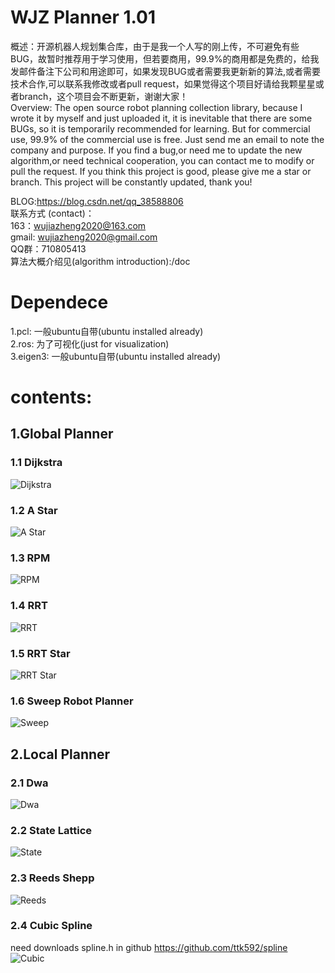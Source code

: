 # WJZ Planner 1.01
概述：开源机器人规划集合库，由于是我一个人写的刚上传，不可避免有些BUG，故暂时推荐用于学习使用，但若要商用，99.9%的商用都是免费的，给我发邮件备注下公司和用途即可，如果发现BUG或者需要我更新新的算法,或者需要技术合作,可以联系我修改或者pull request，如果觉得这个项目好请给我颗星星或者branch，这个项目会不断更新，谢谢大家！</br>
Overview: The open source robot planning collection library, because I wrote it by myself and just uploaded it, it is inevitable that there are some BUGs, so it is temporarily recommended for learning. But for commercial use, 99.9% of the commercial use is free. Just send me an email to note the company and purpose. If you find a bug,or need me to update the new algorithm,or need technical cooperation, you can contact me to modify or pull the request. If you think this project is good, please give me a star or branch. This project will be constantly updated, thank you!

BLOG:https://blog.csdn.net/qq_38588806</br>
联系方式 (contact)：</br>
163：wujiazheng2020@163.com</br>
gmail: wujiazheng2020@gmail.com</br>
QQ群：710805413</br>
算法大概介绍见(algorithm introduction):/doc</br>
# Dependece
1.pcl: 一般ubuntu自带(ubuntu installed already)</br>
2.ros: 为了可视化(just for visualization)</br>
3.eigen3: 一般ubuntu自带(ubuntu installed already)</br>

# contents:
## 1.Global Planner
### 1.1 Dijkstra
![Dijkstra](https://github.com/wujiazheng2020/WJZ_Planner/blob/master/picture/Dijkstra.png)
### 1.2 A Star
![A Star](https://github.com/wujiazheng2020/WJZ_Planner/blob/master/picture/A_Star.png)
### 1.3 RPM
![RPM](https://github.com/wujiazheng2020/WJZ_Planner/blob/master/picture/RPM.png)
### 1.4 RRT
![RRT](https://github.com/wujiazheng2020/WJZ_Planner/blob/master/picture/RRT.png)
### 1.5 RRT Star
![RRT Star](https://github.com/wujiazheng2020/WJZ_Planner/blob/master/picture/RRT_Star.png)
### 1.6 Sweep Robot Planner
![Sweep](https://github.com/wujiazheng2020/WJZ_Planner/blob/master/picture/Sweep.png)
## 2.Local Planner
### 2.1 Dwa
![Dwa](https://github.com/wujiazheng2020/WJZ_Planner/blob/master/picture/Dwa.png)
### 2.2 State Lattice
![State](https://github.com/wujiazheng2020/WJZ_Planner/blob/master/picture/State_Lattice.png)
### 2.3 Reeds Shepp
![Reeds](https://github.com/wujiazheng2020/WJZ_Planner/blob/master/picture/Reeds_Shepp.png)
### 2.4 Cubic Spline
need downloads spline.h in github https://github.com/ttk592/spline</br>
![Cubic](https://github.com/wujiazheng2020/WJZ_Planner/blob/master/picture/Cubic_Spline.png)
